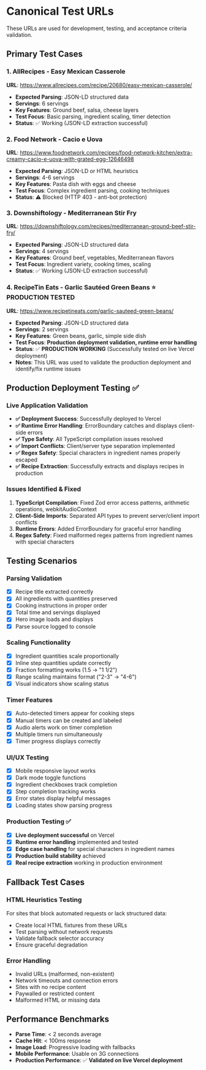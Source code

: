 # Canonical Test URLs

These URLs are used for development, testing, and acceptance criteria validation.

## Primary Test Cases

### 1. AllRecipes - Easy Mexican Casserole
**URL**: https://www.allrecipes.com/recipe/20680/easy-mexican-casserole/
- **Expected Parsing**: JSON-LD structured data
- **Servings**: 6 servings
- **Key Features**: Ground beef, salsa, cheese layers
- **Test Focus**: Basic parsing, ingredient scaling, timer detection
- **Status**: ✅ Working (JSON-LD extraction successful)

### 2. Food Network - Cacio e Uova
**URL**: https://www.foodnetwork.com/recipes/food-network-kitchen/extra-creamy-cacio-e-uova-with-grated-egg-12646498
- **Expected Parsing**: JSON-LD or HTML heuristics
- **Servings**: 4-6 servings
- **Key Features**: Pasta dish with eggs and cheese
- **Test Focus**: Complex ingredient parsing, cooking techniques
- **Status**: ⚠️ Blocked (HTTP 403 - anti-bot protection)

### 3. Downshiftology - Mediterranean Stir Fry
**URL**: https://downshiftology.com/recipes/mediterranean-ground-beef-stir-fry/
- **Expected Parsing**: JSON-LD structured data
- **Servings**: 4 servings
- **Key Features**: Ground beef, vegetables, Mediterranean flavors
- **Test Focus**: Ingredient variety, cooking times, scaling
- **Status**: ✅ Working (JSON-LD extraction successful)

### 4. RecipeTin Eats - Garlic Sautéed Green Beans ⭐ **PRODUCTION TESTED**
**URL**: https://www.recipetineats.com/garlic-sauteed-green-beans/
- **Expected Parsing**: JSON-LD structured data
- **Servings**: 2 servings
- **Key Features**: Green beans, garlic, simple side dish
- **Test Focus**: **Production deployment validation, runtime error handling**
- **Status**: ✅ **PRODUCTION WORKING** (Successfully tested on live Vercel deployment)
- **Notes**: This URL was used to validate the production deployment and identify/fix runtime issues

## Production Deployment Testing ✅

### Live Application Validation
- **✅ Deployment Success**: Successfully deployed to Vercel
- **✅ Runtime Error Handling**: ErrorBoundary catches and displays client-side errors
- **✅ Type Safety**: All TypeScript compilation issues resolved
- **✅ Import Conflicts**: Client/server type separation implemented
- **✅ Regex Safety**: Special characters in ingredient names properly escaped
- **✅ Recipe Extraction**: Successfully extracts and displays recipes in production

### Issues Identified & Fixed
1. **TypeScript Compilation**: Fixed Zod error access patterns, arithmetic operations, webkitAudioContext
2. **Client-Side Imports**: Separated API types to prevent server/client import conflicts
3. **Runtime Errors**: Added ErrorBoundary for graceful error handling
4. **Regex Safety**: Fixed malformed regex patterns from ingredient names with special characters

## Testing Scenarios

### Parsing Validation
- [x] Recipe title extracted correctly
- [x] All ingredients with quantities preserved
- [x] Cooking instructions in proper order
- [x] Total time and servings displayed
- [x] Hero image loads and displays
- [x] Parse source logged to console

### Scaling Functionality
- [x] Ingredient quantities scale proportionally
- [x] Inline step quantities update correctly
- [x] Fraction formatting works (1.5 → "1 1/2")
- [x] Range scaling maintains format ("2-3" → "4-6")
- [x] Visual indicators show scaling status

### Timer Features
- [x] Auto-detected timers appear for cooking steps
- [x] Manual timers can be created and labeled
- [x] Audio alerts work on timer completion
- [x] Multiple timers run simultaneously
- [x] Timer progress displays correctly

### UI/UX Testing
- [x] Mobile responsive layout works
- [x] Dark mode toggle functions
- [x] Ingredient checkboxes track completion
- [x] Step completion tracking works
- [x] Error states display helpful messages
- [x] Loading states show parsing progress

### Production Testing ✅
- [x] **Live deployment successful** on Vercel
- [x] **Runtime error handling** implemented and tested
- [x] **Edge case handling** for special characters in ingredient names
- [x] **Production build stability** achieved
- [x] **Real recipe extraction** working in production environment

## Fallback Test Cases

### HTML Heuristics Testing
For sites that block automated requests or lack structured data:
- Create local HTML fixtures from these URLs
- Test parsing without network requests
- Validate fallback selector accuracy
- Ensure graceful degradation

### Error Handling
- Invalid URLs (malformed, non-existent)
- Network timeouts and connection errors
- Sites with no recipe content
- Paywalled or restricted content
- Malformed HTML or missing data

## Performance Benchmarks
- **Parse Time**: < 2 seconds average
- **Cache Hit**: < 100ms response
- **Image Load**: Progressive loading with fallbacks
- **Mobile Performance**: Usable on 3G connections
- **Production Performance**: ✅ **Validated on live Vercel deployment**
